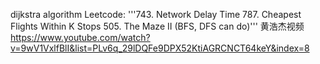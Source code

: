 

dijkstra algorithm
Leetcode: 
'''743. Network Delay Time
787. Cheapest Flights Within K Stops
505. The Maze II (BFS, DFS can do)'''
黄浩杰视频 https://www.youtube.com/watch?v=9wV1VxlfBlI&list=PLv6q_29lDQFe9DPX52KtiAGRCNCT64keY&index=8
